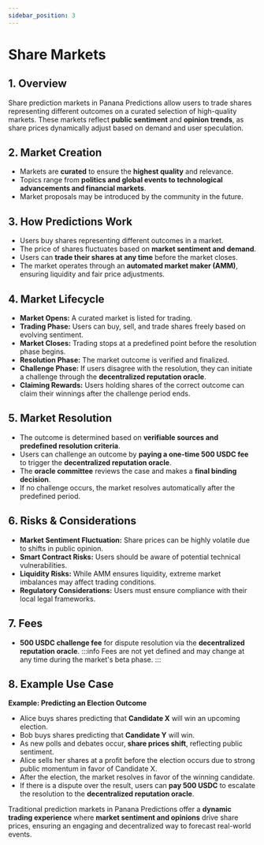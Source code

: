```yaml
---
sidebar_position: 3
---
```

# Share Markets

## 1. Overview
Share prediction markets in Panana Predictions allow users to trade shares representing different outcomes on a curated selection of high-quality markets. These markets reflect **public sentiment** and **opinion trends**, as share prices dynamically adjust based on demand and user speculation.

## 2. Market Creation
- Markets are **curated** to ensure the **highest quality** and relevance.
- Topics range from **politics and global events to technological advancements and financial markets**.
- Market proposals may be introduced by the community in the future.

## 3. How Predictions Work
- Users buy shares representing different outcomes in a market.
- The price of shares fluctuates based on **market sentiment and demand**.
- Users can **trade their shares at any time** before the market closes.
- The market operates through an **automated market maker (AMM)**, ensuring liquidity and fair price adjustments.

## 4. Market Lifecycle
- **Market Opens:** A curated market is listed for trading.
- **Trading Phase:** Users can buy, sell, and trade shares freely based on evolving sentiment.
- **Market Closes:** Trading stops at a predefined point before the resolution phase begins.
- **Resolution Phase:** The market outcome is verified and finalized.
- **Challenge Phase:** If users disagree with the resolution, they can initiate a challenge through the **decentralized reputation oracle**.
- **Claiming Rewards:** Users holding shares of the correct outcome can claim their winnings after the challenge period ends.

## 5. Market Resolution
- The outcome is determined based on **verifiable sources and predefined resolution criteria**.
- Users can challenge an outcome by **paying a one-time 500 USDC fee** to trigger the **decentralized reputation oracle**.
- The **oracle committee** reviews the case and makes a **final binding decision**.
- If no challenge occurs, the market resolves automatically after the predefined period.

## 6. Risks & Considerations
- **Market Sentiment Fluctuation:** Share prices can be highly volatile due to shifts in public opinion.
- **Smart Contract Risks:** Users should be aware of potential technical vulnerabilities.
- **Liquidity Risks:** While AMM ensures liquidity, extreme market imbalances may affect trading conditions.
- **Regulatory Considerations:** Users must ensure compliance with their local legal frameworks.

## 7. Fees
- **500 USDC challenge fee** for dispute resolution via the **decentralized reputation oracle**.
:::info
Fees are not yet defined and may change at any time during the market's beta phase.
:::

## 8. Example Use Case
**Example: Predicting an Election Outcome**
- Alice buys shares predicting that **Candidate X** will win an upcoming election.
- Bob buys shares predicting that **Candidate Y** will win.
- As new polls and debates occur, **share prices shift**, reflecting public sentiment.
- Alice sells her shares at a profit before the election occurs due to strong public momentum in favor of Candidate X.
- After the election, the market resolves in favor of the winning candidate.
- If there is a dispute over the result, users can **pay 500 USDC** to escalate the resolution to the **decentralized reputation oracle**.

Traditional prediction markets in Panana Predictions offer a **dynamic trading experience** where **market sentiment and opinions** drive share prices, ensuring an engaging and decentralized way to forecast real-world events.